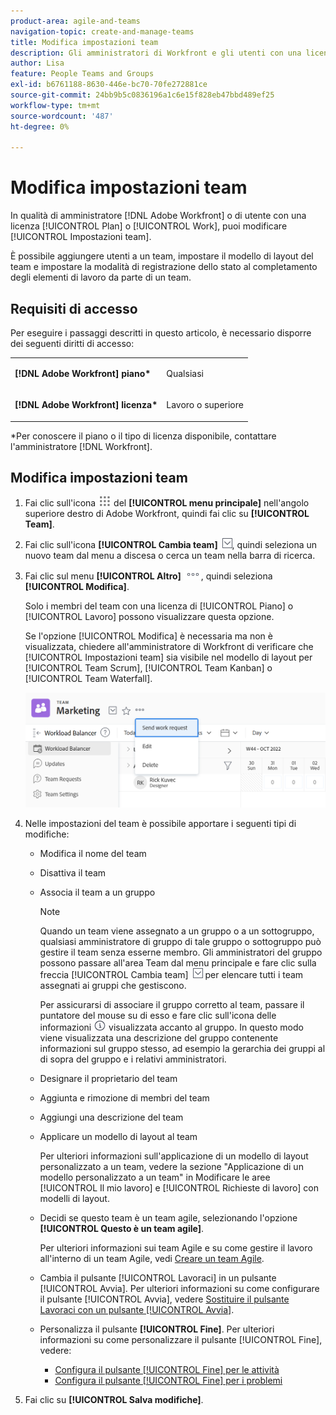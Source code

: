 ```yaml
---
product-area: agile-and-teams
navigation-topic: create-and-manage-teams
title: Modifica impostazioni team
description: Gli amministratori di Workfront e gli utenti con una licenza Pianificazione o Lavoro possono modificare le Impostazioni team.
author: Lisa
feature: People Teams and Groups
exl-id: b6761188-8630-446e-bc70-70fe272881ce
source-git-commit: 24bb9b5c0836196a1c6e15f828eb47bbd489ef25
workflow-type: tm+mt
source-wordcount: '487'
ht-degree: 0%

---
```


# Modifica impostazioni team

In qualità di amministratore [!DNL Adobe Workfront] o di utente con una licenza [!UICONTROL Plan] o [!UICONTROL Work], puoi modificare [!UICONTROL Impostazioni team].

È possibile aggiungere utenti a un team, impostare il modello di layout del team e impostare la modalità di registrazione dello stato al completamento degli elementi di lavoro da parte di un team.

## Requisiti di accesso

Per eseguire i passaggi descritti in questo articolo, è necessario disporre dei seguenti diritti di accesso:

<table style="table-layout:auto"> 
 <col> 
 </col> 
 <col> 
 </col> 
 <tbody> 
  <tr> 
   <td role="rowheader"><strong>[!DNL Adobe Workfront] piano*</strong></td> 
   <td> <p>Qualsiasi</p> </td> 
  </tr> 
  <tr> 
   <td role="rowheader"><strong>[!DNL Adobe Workfront] licenza*</strong></td> 
   <td> <p>Lavoro o superiore</p> </td> 
  </tr> 
 </tbody> 
</table>

&#42;Per conoscere il piano o il tipo di licenza disponibile, contattare l&#39;amministratore [!DNL Workfront].

## Modifica impostazioni team

1. Fai clic sull&#39;icona ![](assets/main-menu-icon.png) del **[!UICONTROL menu principale]** nell&#39;angolo superiore destro di Adobe Workfront, quindi fai clic su **[!UICONTROL Team]**.

1. Fai clic sull&#39;icona **[!UICONTROL Cambia team]** ![Cambia team icona](assets/switch-team-icon.png), quindi seleziona un nuovo team dal menu a discesa o cerca un team nella barra di ricerca.

1. Fai clic sul menu **[!UICONTROL Altro]** ![](assets/more-icon.png), quindi seleziona **[!UICONTROL Modifica]**.

   Solo i membri del team con una licenza di [!UICONTROL Piano] o [!UICONTROL Lavoro] possono visualizzare questa opzione.

   Se l&#39;opzione [!UICONTROL Modifica] è necessaria ma non è visualizzata, chiedere all&#39;amministratore di Workfront di verificare che [!UICONTROL Impostazioni team] sia visibile nel modello di layout per [!UICONTROL Team Scrum], [!UICONTROL Team Kanban] o [!UICONTROL Team Waterfall].

   ![](assets/edit-team-settings-1.png)

1. Nelle impostazioni del team è possibile apportare i seguenti tipi di modifiche:

   * Modifica il nome del team
   * Disattiva il team
   * Associa il team a un gruppo

     >[!NOTE]
     >
     >Quando un team viene assegnato a un gruppo o a un sottogruppo, qualsiasi amministratore di gruppo di tale gruppo o sottogruppo può gestire il team senza esserne membro. Gli amministratori del gruppo possono passare all&#39;area Team dal menu principale e fare clic sulla freccia [!UICONTROL Cambia team] ![Cambia team icona](assets/switch-team-icon.png) per elencare tutti i team assegnati ai gruppi che gestiscono.

     Per assicurarsi di associare il gruppo corretto al team, passare il puntatore del mouse su di esso e fare clic sull&#39;icona delle informazioni ![](assets/info-icon.png) visualizzata accanto al gruppo. In questo modo viene visualizzata una descrizione del gruppo contenente informazioni sul gruppo stesso, ad esempio la gerarchia dei gruppi al di sopra del gruppo e i relativi amministratori.

   * Designare il proprietario del team
   * Aggiunta e rimozione di membri del team
   * Aggiungi una descrizione del team
   * Applicare un modello di layout al team

     Per ulteriori informazioni sull&#39;applicazione di un modello di layout personalizzato a un team, vedere la sezione &quot;Applicazione di un modello personalizzato a un team&quot; in Modificare le aree [!UICONTROL Il mio lavoro] e [!UICONTROL Richieste di lavoro] con modelli di layout.

   * Decidi se questo team è un team agile, selezionando l&#39;opzione **[!UICONTROL Questo è un team agile]**.

     Per ulteriori informazioni sui team Agile e su come gestire il lavoro all&#39;interno di un team Agile, vedi [Creare un team Agile](../../agile/get-started-with-agile-in-workfront/create-an-agile-team.md).

   * Cambia il pulsante [!UICONTROL Lavoraci] in un pulsante [!UICONTROL Avvia]. Per ulteriori informazioni su come configurare il pulsante [!UICONTROL Avvia], vedere [Sostituire il pulsante Lavoraci con un pulsante [!UICONTROL Avvia]](../../people-teams-and-groups/create-and-manage-teams/work-on-it-button-to-start-button.md).
   * Personalizza il pulsante **[!UICONTROL Fine]**. Per ulteriori informazioni su come personalizzare il pulsante [!UICONTROL Fine], vedere:

      * [Configura il pulsante [!UICONTROL Fine] per le attività](../../people-teams-and-groups/create-and-manage-teams/configure-the-done-button-for-tasks.md)
      * [Configura il pulsante [!UICONTROL Fine] per i problemi](../../people-teams-and-groups/create-and-manage-teams/configure-the-done-button-for-issues.md)

1. Fai clic su **[!UICONTROL Salva modifiche]**.
